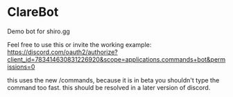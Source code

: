 # ClareBot
Demo bot for shiro.gg

Feel free to use this or invite the working example: https://discord.com/oauth2/authorize?client_id=783414630831226920&scope=applications.commands+bot&permissions=0

this uses the new /commands, because it is in beta you shouldn't type the command too fast.  this should be resolved in a later version of discord.
